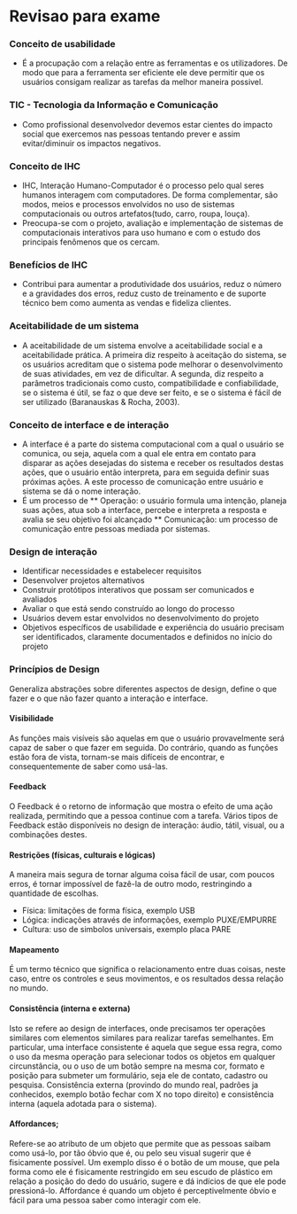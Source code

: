 # Revisao para exame

### Conceito de usabilidade
* É a procupação com a relação entre as ferramentas e os utilizadores. De modo que para a ferramenta ser eficiente ele deve permitir que os usuários consigam realizar as tarefas da melhor maneira possivel.

### TIC - Tecnologia da Informação e Comunicação
* Como profissional desenvolvedor devemos estar cientes do impacto social que exercemos nas pessoas tentando prever e assim evitar/diminuir os impactos negativos.

### Conceito de IHC
* IHC, Interação Humano-Computador é o processo pelo qual seres humanos interagem com computadores. De forma complementar, são modos, meios e processos envolvidos no uso de sistemas computacionais ou outros artefatos(tudo, carro, roupa, louça).
* Preocupa-se com o projeto, avaliação e implementação de sistemas de computacionais interativos para uso humano e com o estudo dos principais fenômenos que os cercam.

### Benefícios de IHC
* Contribui para aumentar a produtividade dos usuários, reduz o número e a gravidades dos erros, reduz custo de treinamento e de suporte técnico bem como aumenta as vendas e fideliza clientes.

### Aceitabilidade de um sistema
* A aceitabilidade de um sistema envolve a aceitabilidade social e a aceitabilidade prática. A primeira diz respeito à aceitação do sistema, se os usuários acreditam que o sistema pode melhorar o desenvolvimento de suas atividades, em vez de dificultar. A segunda, diz respeito a parâmetros tradicionais como custo, compatibilidade e confiabilidade, se o sistema é útil, se faz o que deve ser feito, e se o sistema é fácil de ser utilizado (Baranauskas & Rocha, 2003).

### Conceito de interface e de interação
* A interface é a parte do sistema computacional com a qual o usuário se comunica, ou seja, aquela com a qual ele entra em contato para disparar as ações desejadas do sistema e receber os resultados destas ações, que o usuário então interpreta, para em seguida definir suas próximas ações. A este processo de comunicação entre usuário e sistema se dá o nome interação.
* É um processo de
** Operação: o usuário formula uma intenção, planeja suas ações, atua sob a interface, percebe e interpreta a resposta e avalia se seu objetivo foi alcançado
** Comunicação: um processo de comunicação entre pessoas mediada por sistemas.

### Design de interação
* Identificar necessidades e estabelecer requisitos
* Desenvolver projetos alternativos
* Construir protótipos interativos que possam ser comunicados e avaliados
* Avaliar o que está sendo construído ao longo do processo
* Usuários devem estar envolvidos no desenvolvimento do projeto
* Objetivos específicos de usabilidade e experiência do usuário precisam ser identificados, claramente documentados e definidos no início do projeto

### Princípios de Design
Generaliza abstrações sobre diferentes aspectos de design, define o que fazer e o que não fazer quanto a interação e interface.

#### Visibilidade
As funções mais visíveis são aquelas em que o usuário provavelmente será capaz de saber o que fazer em seguida. Do contrário, quando as funções estão fora de vista, tornam-se mais difíceis de encontrar, e consequentemente de saber como usá-las.
#### Feedback
O Feedback é o retorno de informação que mostra o efeito de uma ação realizada, permitindo que a pessoa continue com a tarefa. Vários tipos de Feedback estão disponíveis no design de interação: áudio, tátil, visual, ou a combinações destes.
#### Restrições (físicas, culturais e lógicas)
A maneira mais segura de tornar alguma coisa fácil de usar, com poucos erros, é tornar impossível de fazê-la de outro modo, restringindo a quantidade de escolhas.
* Física: limitações de forma física, exemplo USB
* Lógica: indicações através de informações, exemplo PUXE/EMPURRE
* Cultura: uso de simbolos universais, exemplo placa PARE
#### Mapeamento
É um termo técnico que significa o relacionamento entre duas coisas, neste caso, entre os controles e seus movimentos, e os resultados dessa relação no mundo.
#### Consistência (interna e externa)
Isto se refere ao design de interfaces, onde precisamos ter operações similares com elementos similares para realizar tarefas semelhantes. Em particular, uma interface consistente é aquela que segue essa regra, como o uso da mesma operação para selecionar todos os objetos em qualquer circunstância, ou o uso de um botão sempre na mesma cor, formato e posição para submeter um formulário, seja ele de contato, cadastro ou pesquisa.
Consistência externa (provindo do mundo real, padrões ja conhecidos, exemplo botão fechar com X no topo direito) e consistência interna (aquela adotada para o sistema).
#### Affordances;
Refere-se ao atributo de um objeto que permite que as pessoas saibam como usá-lo, por tão óbvio que é, ou pelo seu visual sugerir que é fisicamente possível. Um exemplo disso é o botão de um mouse, que pela forma como ele é fisicamente restringido em seu escudo de plástico em relação a posição do dedo do usuário, sugere e dá indícios de que ele pode pressioná-lo. Affordance é quando um objeto é perceptivelmente óbvio e fácil para uma pessoa saber como interagir com ele.

